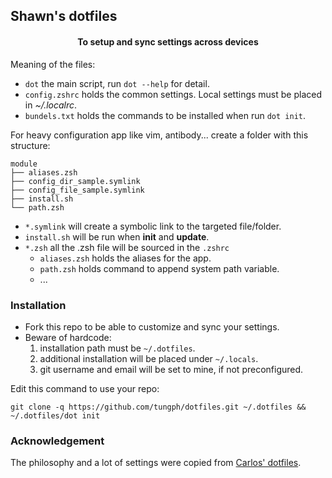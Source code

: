 ## Shawn's dotfiles
<div align="center">
<h4>To setup and sync settings across devices</h4>
</div>

Meaning of the files:
 - `dot` the main script, run `dot --help` for detail.
 - `config.zshrc` holds the common settings. Local settings must be placed in *~/.localrc*.
 - `bundels.txt` holds the commands to be installed when run `dot init`.

For heavy configuration app like vim, antibody... create a folder with this structure:
```text
module
├── aliases.zsh
├── config_dir_sample.symlink
├── config_file_sample.symlink
├── install.sh
└── path.zsh
```
- `*.symlink` will create a symbolic link to the targeted file/folder.
- `install.sh` will be run when **init** and **update**.
- `*.zsh` all the .zsh file will be sourced in the `.zshrc`
  - `aliases.zsh` holds the aliases for the app.
  - `path.zsh` holds command to append system path variable.
  - ...


### Installation
- Fork this repo to be able to customize and sync your settings.
- Beware of hardcode:
  1. installation path must be `~/.dotfiles`.
  1. additional installation will be placed under `~/.locals`.
  1. git username and email will be set to mine, if not preconfigured.

Edit this command to use your repo:
```shell script
git clone -q https://github.com/tungph/dotfiles.git ~/.dotfiles && ~/.dotfiles/dot init
```

### Acknowledgement
The philosophy and a lot of settings were copied from [Carlos' dotfiles](https://github.com/caarlos0/dotfiles).
